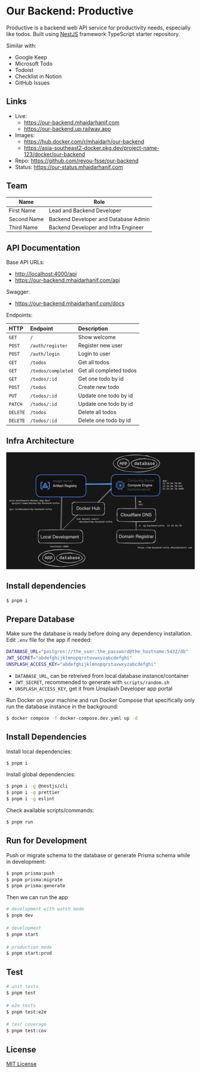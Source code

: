 # Our Backend: Productive

Productive is a backend web API service for productivity needs, especially like todos. Built using [NestJS](https://github.com/nestjs/nest) framework TypeScript starter repository.

Similar with:

- Google Keep
- Microsoft Todo
- Todoist
- Checklist in Notion
- GitHub Issues

## Links

- Live:
  - <https://our-backend.mhaidarhanif.com>
  - <https://our-backend.up.railway.app>
- Images:
  - <https://hub.docker.com/r/mhaidarh/our-backend>
  - <https://asia-southeast2-docker.pkg.dev/project-name-123/docker/our-backend>
- Repo: <https://github.com/revou-fsse/our-backend>
- Status: <https://our-status.mhaidarhanif.com>

## Team

| Name        | Role                                 |
| ----------- | ------------------------------------ |
| First Name  | Lead and Backend Developer           |
| Second Name | Backend Developer and Database Admin |
| Third Name  | Backend Developer and Infra Engineer |

## API Documentation

Base API URLs:

- <http://localhost:4000/api>
- <https://our-backend.mhaidarhanif.com/api>

Swagger:

- <https://our-backend.mhaidarhanif.com/docs>

Endpoints:

| HTTP     | Endpoint           | Description             |
| :------- | :----------------- | :---------------------- |
| `GET`    | `/`                | Show welcome            |
| `POST`   | `/auth/register`   | Register new user       |
| `POST`   | `/auth/login`      | Login to user           |
| `GET`    | `/todos`           | Get all todos           |
| `GET`    | `/todos/completed` | Get all completed todos |
| `GET`    | `/todos/:id`       | Get one todo by id      |
| `POST`   | `/todos`           | Create new todo         |
| `PUT`    | `/todos/:id`       | Update one todo by id   |
| `PATCH`  | `/todos/:id`       | Update one todo by id   |
| `DELETE` | `/todos`           | Delete all todos        |
| `DELETE` | `/todos/:id`       | Delete one todo by id   |

## Infra Architecture

![diagram](assets/architecture-diagram.png)

## Install dependencies

```sh
$ pnpm i
```

## Prepare Database

Make sure the database is ready before doing any dependency installation. Edit `.env` file for the app if needed:

```sh
DATABASE_URL="postgres://the_user:the_password@the_hostname:5432/db"
JWT_SECRET="abdefghijklmnopqrstuvwxyzabcdefghi"
UNSPLASH_ACCESS_KEY="abdefghijklmnopqrstuvwxyzabcdefghi"
```

- `DATABASE_URL`, can be retreived from local database instance/container
- `JWT_SECRET`, recommended to generate with `scripts/random.sh`
- `UNSPLASH_ACCESS_KEY`, get it from Unsplash Developer app portal

Run Docker on your machine and run Docker Compose that specifically only run the database instance in the background:

```sh
$ docker compose -f docker-compose.dev.yaml up -d
```

## Install Dependencies

Install local dependencies:

```sh
$ pnpm i
```

Install global dependencies:

```sh
$ pnpm i -g @nestjs/cli
$ pnpm i -g prettier
$ pnpm i -g eslint
```

Check available scripts/commands:

```sh
$ pnpm run
```

## Run for Development

Push or migrate schema to the database or generate Prisma schema while in development:

```sh
$ pnpm prisma:push
$ pnpm prisma:migrate
$ pnpm prisma:generate
```

Then we can run the app

```sh
# development with watch mode
$ pnpm dev

# development
$ pnpm start

# production mode
$ pnpm start:prod
```

## Test

```sh
# unit tests
$ pnpm test

# e2e tests
$ pnpm test:e2e

# test coverage
$ pnpm test:cov
```

## License

[MIT License](LICENSE)
